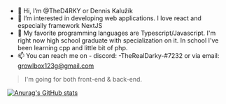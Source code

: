 - 👋 Hi, I’m @TheD4RKY or Dennis Kalužík
- 👀 I’m interested in developing web applications. I love react and especially framework NextJS
- 🌱 My favorite programming languages are Typescript/Javascript. I'm right now high school graduate with specialization on it. In school I've been learning cpp and little bit of php.
- 📫 You can reach me on - discord: -TheRealDarky-#7232 or via email: growlbox123g@gmail.com

> I'm going for both front-end & back-end.

[![Anurag's GitHub stats](https://github-readme-stats.vercel.app/api?username=TheD4RKY&show_icons=true&theme=synthwave)](https://github.com/anuraghazra/github-readme-stats)

